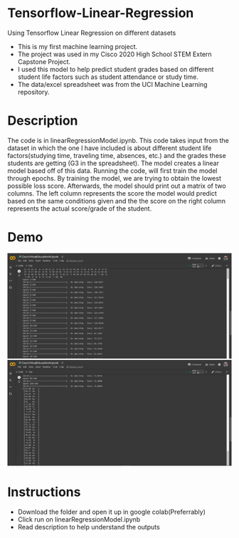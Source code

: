# Tensorflow-Linear-Regression
Using Tensorflow Linear Regression on different datasets

* This is my first machine learning project.
* The project was used in my Cisco 2020 High School STEM Extern Capstone Project.
* I used this model to help predict student grades based on different student life factors such as student attendance or study time.
* The data/excel spreadsheet was from the UCI Machine Learning repository.

# Description
The code is in linearRegressionModel.ipynb. This code takes input from the dataset in which the one I have included is about different student life factors(studying time, traveling time, absences, etc.)
and the grades these students are getting (G3 in the spreadsheet). The model creates a linear model based off of this data. Running the code, will first train the model through epochs. By training the model,
 we are trying to obtain the lowest possible loss score. Afterwards, the model should print out a matrix of two columns. The left column represents the score the model would predict based on the same conditions given
 and the the score on the right column represents the actual score/grade of the student.
 
 # Demo
 
 ![demo1](https://github.com/stevenzhang070302/Tensorflow-Linear-Regression/blob/main/demo1.PNG?raw=true)
 ![demo2](https://github.com/stevenzhang070302/Tensorflow-Linear-Regression/blob/main/demo2.PNG?raw=true)


# Instructions
* Download the folder and open it up in google colab(Preferrably)
* Click run on linearRegressionModel.ipynb
* Read description to help understand the outputs
